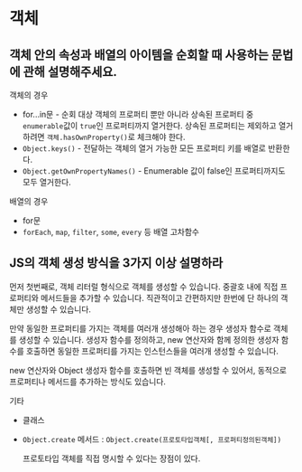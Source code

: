 # 객체

## 객체 안의 속성과 배열의 아이템을 순회할 때 사용하는 문법에 관해 설명해주세요.

객체의 경우

- for...in문 - 순회 대상 객체의 프로퍼티 뿐만 아니라 상속된 프로퍼티 중 `enumerable`값이 `true`인 프로퍼티까지 열거한다. 상속된 프로퍼티는 제외하고 열거하려면 `객체.hasOwnProperty()`로 체크해야 한다.
- `Object.keys()` - 전달하는 객체의 열거 가능한 모든 프로퍼티 키를 배열로 반환한다.
- `Object.getOwnPropertyNames()` - Enumerable 값이 false인 프로퍼티까지도 모두 열거한다.

배열의 경우

- for문
- `forEach`, `map`, `filter`, `some`, `every` 등 배열 고차함수

## JS의 객체 생성 방식을 3가지 이상 설명하라

먼저 첫번째로, 객체 리터럴 형식으로 객체를 생성할 수 있습니다. 중괄호 내에 직접 프로퍼티와 메서드들을 추가할 수 있습니다. 직관적이고 간편하지만 한번에 단 하나의 객체만 생성할 수 있습니다.

만약 동일한 프로퍼티를 가지는 객체를 여러개 생성해아 하는 경우 생성자 함수로 객체를 생성할 수 있습니다. 생성자 함수를 정의하고, new 연산자와 함께 정의한 생성자 함수를 호출하면 동일한 프로퍼티를 가지는 인스턴스들을 여러개 생성할 수 있습니다.

new 연산자와 Object 생성자 함수를 호출하면 빈 객체를 생성할 수 있어서, 동적으로 프로퍼티나 메서드를 추가하는 방식도 있습니다.

기타

- 클래스
- `Object.create` 메서드 : `Object.create(프로토타입객체[, 프로퍼티정의된객체])`

  프로토타입 객체를 직접 명시할 수 있다는 장점이 있다.
